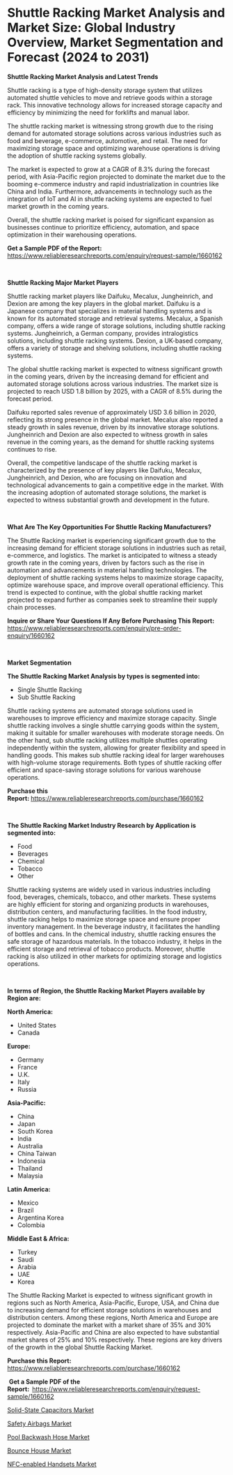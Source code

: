 <p><h1>Shuttle Racking Market Analysis and Market Size: Global Industry Overview, Market Segmentation and Forecast (2024 to 2031)</h1></p><p><strong>Shuttle Racking Market Analysis and Latest Trends</strong></p>
<p><p>Shuttle racking is a type of high-density storage system that utilizes automated shuttle vehicles to move and retrieve goods within a storage rack. This innovative technology allows for increased storage capacity and efficiency by minimizing the need for forklifts and manual labor.</p><p>The shuttle racking market is witnessing strong growth due to the rising demand for automated storage solutions across various industries such as food and beverage, e-commerce, automotive, and retail. The need for maximizing storage space and optimizing warehouse operations is driving the adoption of shuttle racking systems globally.</p><p>The market is expected to grow at a CAGR of 8.3% during the forecast period, with Asia-Pacific region projected to dominate the market due to the booming e-commerce industry and rapid industrialization in countries like China and India. Furthermore, advancements in technology such as the integration of IoT and AI in shuttle racking systems are expected to fuel market growth in the coming years.</p><p>Overall, the shuttle racking market is poised for significant expansion as businesses continue to prioritize efficiency, automation, and space optimization in their warehousing operations.</p></p>
<p><strong>Get a Sample PDF of the Report:&nbsp;</strong> <a href="https://www.reliableresearchreports.com/enquiry/request-sample/1660162">https://www.reliableresearchreports.com/enquiry/request-sample/1660162</a></p>
<p>&nbsp;</p>
<p><strong>Shuttle Racking Major Market Players</strong></p>
<p><p>Shuttle racking market players like Daifuku, Mecalux, Jungheinrich, and Dexion are among the key players in the global market. Daifuku is a Japanese company that specializes in material handling systems and is known for its automated storage and retrieval systems. Mecalux, a Spanish company, offers a wide range of storage solutions, including shuttle racking systems. Jungheinrich, a German company, provides intralogistics solutions, including shuttle racking systems. Dexion, a UK-based company, offers a variety of storage and shelving solutions, including shuttle racking systems.</p><p>The global shuttle racking market is expected to witness significant growth in the coming years, driven by the increasing demand for efficient and automated storage solutions across various industries. The market size is projected to reach USD 1.8 billion by 2025, with a CAGR of 8.5% during the forecast period.</p><p>Daifuku reported sales revenue of approximately USD 3.6 billion in 2020, reflecting its strong presence in the global market. Mecalux also reported a steady growth in sales revenue, driven by its innovative storage solutions. Jungheinrich and Dexion are also expected to witness growth in sales revenue in the coming years, as the demand for shuttle racking systems continues to rise.</p><p>Overall, the competitive landscape of the shuttle racking market is characterized by the presence of key players like Daifuku, Mecalux, Jungheinrich, and Dexion, who are focusing on innovation and technological advancements to gain a competitive edge in the market. With the increasing adoption of automated storage solutions, the market is expected to witness substantial growth and development in the future.</p></p>
<p>&nbsp;</p>
<p><strong>What Are The Key Opportunities For Shuttle Racking Manufacturers?</strong></p>
<p><p>The Shuttle Racking market is experiencing significant growth due to the increasing demand for efficient storage solutions in industries such as retail, e-commerce, and logistics. The market is anticipated to witness a steady growth rate in the coming years, driven by factors such as the rise in automation and advancements in material handling technologies. The deployment of shuttle racking systems helps to maximize storage capacity, optimize warehouse space, and improve overall operational efficiency. This trend is expected to continue, with the global shuttle racking market projected to expand further as companies seek to streamline their supply chain processes.</p></p>
<p><strong>Inquire or Share Your Questions If Any Before Purchasing This Report:</strong> <a href="https://www.reliableresearchreports.com/enquiry/pre-order-enquiry/1660162">https://www.reliableresearchreports.com/enquiry/pre-order-enquiry/1660162</a></p>
<p>&nbsp;</p>
<p><strong>Market Segmentation</strong></p>
<p><strong>The Shuttle Racking Market Analysis by types is segmented into:</strong></p>
<p><ul><li>Single Shuttle Racking</li><li>Sub Shuttle Racking</li></ul></p>
<p><p>Shuttle racking systems are automated storage solutions used in warehouses to improve efficiency and maximize storage capacity. Single shuttle racking involves a single shuttle carrying goods within the system, making it suitable for smaller warehouses with moderate storage needs. On the other hand, sub shuttle racking utilizes multiple shuttles operating independently within the system, allowing for greater flexibility and speed in handling goods. This makes sub shuttle racking ideal for larger warehouses with high-volume storage requirements. Both types of shuttle racking offer efficient and space-saving storage solutions for various warehouse operations.</p></p>
<p><strong>Purchase this Report:&nbsp;</strong><a href="https://www.reliableresearchreports.com/purchase/1660162">https://www.reliableresearchreports.com/purchase/1660162</a></p>
<p>&nbsp;</p>
<p><strong>The Shuttle Racking Market Industry Research by Application is segmented into:</strong></p>
<p><ul><li>Food</li><li>Beverages</li><li>Chemical</li><li>Tobacco</li><li>Other</li></ul></p>
<p><p>Shuttle racking systems are widely used in various industries including food, beverages, chemicals, tobacco, and other markets. These systems are highly efficient for storing and organizing products in warehouses, distribution centers, and manufacturing facilities. In the food industry, shuttle racking helps to maximize storage space and ensure proper inventory management. In the beverage industry, it facilitates the handling of bottles and cans. In the chemical industry, shuttle racking ensures the safe storage of hazardous materials. In the tobacco industry, it helps in the efficient storage and retrieval of tobacco products. Moreover, shuttle racking is also utilized in other markets for optimizing storage and logistics operations.</p></p>
<p>&nbsp;</p>
<p><strong>In terms of Region, the Shuttle Racking Market Players available by Region are:</strong></p>
<p>
    <p> <strong> North America: </strong>
        <ul>
            <li>United States</li>
            <li>Canada</li>
        </ul>
        </p> 
    <p> <strong> Europe: </strong>
        <ul>
            <li>Germany</li>
            <li>France</li>
            <li>U.K.</li>
            <li>Italy</li>
            <li>Russia</li>
        </ul>
        </p> 
    <p> <strong> Asia-Pacific: </strong>
        <ul>
            <li>China</li>
            <li>Japan</li>
            <li>South Korea</li>
            <li>India</li>
            <li>Australia</li>
            <li>China Taiwan</li>
            <li>Indonesia</li>
            <li>Thailand</li>
            <li>Malaysia</li>
        </ul>
        </p> 
    <p> <strong> Latin America: </strong>
        <ul>
            <li>Mexico</li>
            <li>Brazil</li>
            <li>Argentina Korea</li>
            <li>Colombia</li>
        </ul>
        </p> 
    <p> <strong> Middle East & Africa: </strong>
        <ul>
            <li>Turkey</li>
            <li>Saudi</li>
            <li>Arabia</li>
            <li>UAE</li>
            <li>Korea</li>
        </ul>
    </p>
    </p>
<p><p>The Shuttle Racking Market is expected to witness significant growth in regions such as North America, Asia-Pacific, Europe, USA, and China due to increasing demand for efficient storage solutions in warehouses and distribution centers. Among these regions, North America and Europe are projected to dominate the market with a market share of 35% and 30% respectively. Asia-Pacific and China are also expected to have substantial market shares of 25% and 10% respectively. These regions are key drivers of the growth in the global Shuttle Racking Market.</p></p>
<p><strong>Purchase this Report: </strong><a href="https://www.reliableresearchreports.com/purchase/1660162">https://www.reliableresearchreports.com/purchase/1660162</a></p>
<p>&nbsp;<strong>Get a Sample PDF of the Report:&nbsp;&nbsp;</strong><a href="https://www.reliableresearchreports.com/enquiry/request-sample/1660162">https://www.reliableresearchreports.com/enquiry/request-sample/1660162</a></p>
<p><strong></strong></p>
<p><p><a href="https://chivalrous-flock-a86.notion.site/Solid-State-Capacitors-Market-Size-Focuses-on-Market-Dynamics-In-Depth-Analysis-and-Future-Projecti-7365fd55951f47b1ad196481d75be047">Solid-State Capacitors Market</a></p><p><a href="https://faithful-glue-af3.notion.site/Safety-Airbags-Market-Size-and-Examines-its-Market-Scope-with-a-Primary-Focus-on-Growth-Opportunit-d05d37db59144658aa405da65580e7a2">Safety Airbags Market</a></p><p><a href="https://view.publitas.com/reportprime-1/pool-backwash-hose-market-analysis-and-market-size-global-industry-overview-market-segmentation-and-forecast-2024-to-2031/">Pool Backwash Hose Market</a></p><p><a href="https://view.publitas.com/reportprime-1/bounce-house-market-research-report-provides-thorough-industry-overview-which-offers-an-in-depth-analysis-of-product-trends-and-new-market-divisions/">Bounce House Market</a></p><p><a href="https://angry-finch-aaf.notion.site/NFC-enabled-Handsets-Market-Size-Reflecting-a-Forecast-Till-2031-Market-By-Type-By-Application-and-7652f798cec74807a339eb54158f6dad">NFC-enabled Handsets Market</a></p></p>